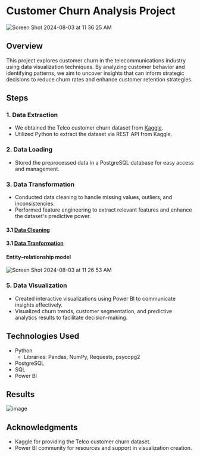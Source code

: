 # Customer Churn Analysis Project
![Screen Shot 2024-08-03 at 11 36 25 AM](https://github.com/user-attachments/assets/02c2be9b-eb22-49a2-9ab4-446d368bccc0)


## Overview
This project explores customer churn in the telecommunications industry using data visualization techniques. By analyzing customer behavior and identifying patterns, we aim to uncover insights that can inform strategic decisions to reduce churn rates and enhance customer retention strategies.

## Steps

### 1. Data Extraction
- We obtained the Telco customer churn dataset from [Kaggle](https://www.kaggle.com/datasets/blastchar/telco-customer-churn).
- Utilized Python to extract the dataset via REST API from Kaggle.

### 2. Data Loading
- Stored the preprocessed data in a PostgreSQL database for easy access and management.

### 3. Data Transformation
- Conducted data cleaning to handle missing values, outliers, and inconsistencies.
- Performed feature engineering to extract relevant features and enhance the dataset's predictive power.
#### 3.1 [Data Cleaning](https://github.com/leosantanaoliva/Churn_analysis_Data_Visualization/blob/main/churn_cleaning.sql)
#### 3.1 [Data Tranformation](https://github.com/leosantanaoliva/Churn_analysis_Data_Visualization/blob/main/Churn_Create_Tables.sql)
#### Entity–relationship model 
![Screen Shot 2024-08-03 at 11 26 53 AM](https://github.com/user-attachments/assets/5b844113-45d3-42af-a2a7-a9b5056e58a7)


### 5. Data Visualization
- Created interactive visualizations using Power BI to communicate insights effectively.
- Visualized churn trends, customer segmentation, and predictive analytics results to facilitate decision-making.



## Technologies Used
- Python
  - Libraries: Pandas, NumPy, Requests, psycopg2
- PostgreSQL
- SQL
- Power BI


## Results
![image](https://github.com/leosantanaoliva/Churn_analysis_Data_Visualization/assets/74313125/9ba88943-4eea-4ad4-9906-5eae06750d7c)

## Acknowledgments
- Kaggle for providing the Telco customer churn dataset.
- Power BI community for resources and support in visualization creation.

